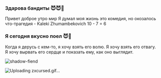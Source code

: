 ### Здарова бандиты 😈😈👿
Привет доброе утро мир
Я думал моя жизнь это комедия, но окозалось что-трагедия - Kaleki Zhumambekovich 10 - 7 = 6
### Я сегодня вкусно поел 😈👿
Когда я дерусь с кем-то, я хочу взять его волю. Я хочу взять его отвагу. Я хочу вырвать его сердце и показать ему, как оно выглядит.



![shadow-fiend](https://github.com/arsfxurth/arsfxurth/assets/144032208/f0e71b06-8d9e-4326-ae62-790875606798)

![Uploading zxcursed.gif…]()


